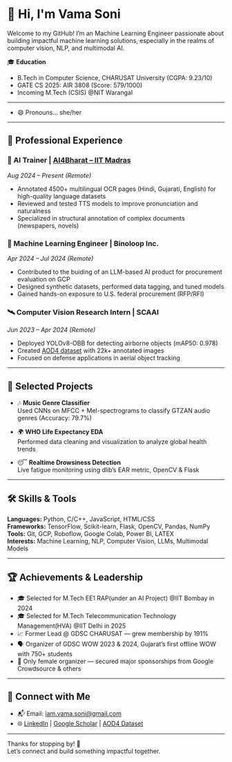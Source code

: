 # 👋 Hi, I'm Vama Soni

Welcome to my GitHub! I’m an Machine Learning Engineer passionate about building impactful machine learning solutions, especially in the realms of computer vision, NLP, and multimodal AI.

🎓 **Education**  
- B.Tech in Computer Science, CHARUSAT University (CGPA: 9.23/10)  
- GATE CS 2025: AIR 3808 (Score: 579/1000)  
- Incoming M.Tech (CSIS) @NIT Warangal
  
---
- 😄 Pronouns...
she/her
---

## 💼 Professional Experience

### 🧠 AI Trainer | [AI4Bharat – IIT Madras](https://ai4bharat.org)  
*Aug 2024 – Present (Remote)*  
- Annotated 4500+ multilingual OCR pages (Hindi, Gujarati, English) for high-quality language datasets  
- Reviewed and tested TTS models to improve pronunciation and naturalness  
- Specialized in structural annotation of complex documents (newspapers, novels)

### 🤖 Machine Learning Engineer | Binoloop Inc.  
*Apr 2024 – Jul 2024 (Remote)*  
- Contributed to the buiding of an LLM-based AI product for procurement evaluation on GCP  
- Designed synthetic datasets, performed data tagging, and tuned models  
- Gained hands-on exposure to U.S. federal procurement (RFP/RFI)

### 🛰️ Computer Vision Research Intern | SCAAI  
*Jun 2023 – Apr 2024 (Remote)*  
- Deployed YOLOv8-OBB for detecting airborne objects (mAP50: 0.978)  
- Created [AOD4 dataset](https://data.mendeley.com/datasets/cd5z895tr2/1) with 22k+ annotated images  
- Focused on defense applications in aerial object tracking

---

## 🧪 Selected Projects

- 🎶 **Music Genre Classifier**  
  Used CNNs on MFCC + Mel-spectrograms to classify GTZAN audio genres (Accuracy: 79.7%)

- 🌍 **WHO Life Expectancy EDA**  
  Performed data cleaning and visualization to analyze global health trends

- 😴 **Realtime Drowsiness Detection**  
  Live fatigue monitoring using dlib’s EAR metric, OpenCV & Flask

---

## 🛠️ Skills & Tools

**Languages:** Python, C/C++, JavaScript, HTML/CSS  
**Frameworks:** TensorFlow, Scikit-learn, Flask, OpenCV, Pandas, NumPy  
**Tools:** Git, GCP, Roboflow, Google Colab, Power BI, LATEX  
**Interests:** Machine Learning, NLP, Computer Vision, LLMs, Multimodal Models

---

## 🏆 Achievements & Leadership

- 🎓 Selected for M.Tech EE1 RAP(under an AI Project) @IIT Bombay in 2024 
- 🎓 Selected for M.Tech Telecommunication Technology Management(HVA) @IIT Delhi in 2025
- 📈 Former Lead @ GDSC CHARUSAT — grew membership by 191%  
- 🗣️ Organizer of GDSC WOW 2023 & 2024, Gujarat’s first offline WOW with 750+ students  
- 🌟 Only female organizer — secured major sponsorships from Google Crowdsource & others

---

## 🔗 Connect with Me

- 📬 Email: [iam.vama.soni@gmail.com](mailto:iam.vama.soni@gmail.com)  
- 🌐 [LinkedIn](https://www.linkedin.com/in/vamaxsoni) | [Google Scholar](https://scholar.google.com/citations?user=tAOKg_EAAAAJ&hl=en) | [AOD4 Dataset](https://universe.roboflow.com/airborne-object-detection/airborne-object-detection-4-aod4)

---

Thanks for stopping by! 🌻  
Let’s connect and build something impactful together.
